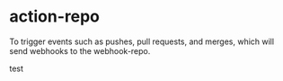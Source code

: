 # action-repo
To trigger events such as pushes, pull requests, and merges, which will send webhooks to the webhook-repo.


test
